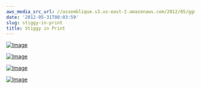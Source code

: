 ```yaml
---
aws_media_src_url: //assemblique.s3.us-east-2.amazonaws.com/2012/05/ggmw-cvr.jpg
date: '2012-05-31T08:03:59'
slug: stiggy-in-print
title: Stiggy in Print
---
```


 [![Image](//assemblique.s3.us-east-2.amazonaws.com/2012/05/ggmw-cvr.jpg?w=403)](//assemblique.s3.us-east-2.amazonaws.com/2012/05/ggmw-cvr.jpg)

 [![Image](//assemblique.s3.us-east-2.amazonaws.com/2012/05/aac-june-2012.jpg?w=487)](//assemblique.s3.us-east-2.amazonaws.com/2012/05/aac-june-2012.jpg)

 [![Image](//assemblique.s3.us-east-2.amazonaws.com/2012/05/caddga-nuvo-april.jpg?w=487)](//assemblique.s3.us-east-2.amazonaws.com/2012/05/caddga-nuvo-april.jpg)

 [![Image](//assemblique.s3.us-east-2.amazonaws.com/2012/05/stiggy-cadd-cvr.jpg?w=487)](//assemblique.s3.us-east-2.amazonaws.com/2012/05/stiggy-cadd-cvr.jpg)